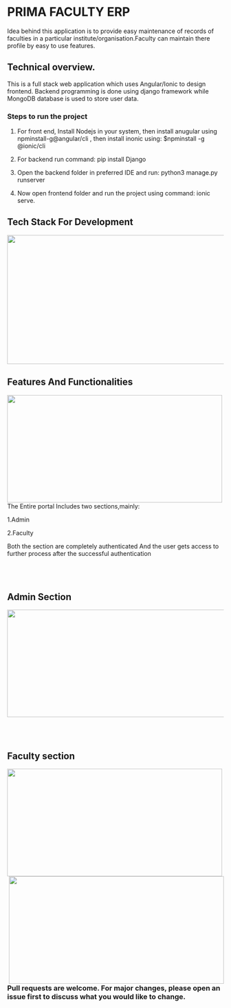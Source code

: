 # PRIMA FACULTY ERP 
Idea behind this application is to provide easy maintenance of records of faculties in a particular institute/organisation.Faculty can maintain there profile by easy to use features.

## Technical overview.
This  is a full stack web application which uses Angular/Ionic to design frontend. Backend programming is done using django framework while MongoDB database is used to store user data.

<!-- <div style="display: flex">
   <img src="readme_images/admin1.png">
   <img src="readme_images/admin2.png">
   <img src="readme_images/faculty1.png">
</div> -->


### Steps to run the project
1. For front end, Install Nodejs in your system, then install anugular using npminstall-g@angular/cli , then install inonic using:  $npminstall -g @ionic/cli 

2. For backend run command: pip install Django

3. Open the backend folder in preferred IDE and run: python3 manage.py runserver

4. Now open frontend folder and  run the project using command: ionic serve.

## Tech Stack For Development
<p align="center">
  <img width="1000" height="300" src="https://user-images.githubusercontent.com/85166951/220547339-f5f631bb-4247-4c51-a9da-934880e33604.jpg">
</p>
<!-- ![techstack](https://user-images.githubusercontent.com/85166951/220547339-f5f631bb-4247-4c51-a9da-934880e33604.jpg) -->

## Features And Functionalities

<img align="left" width="500" height="250" src="https://user-images.githubusercontent.com/85166951/220548187-05480286-b652-41bc-b0c9-c10920ec5d04.png">

The Entire portal Includes two sections,mainly:

1.Admin

2.Faculty

Both the section are completely authenticated 
And the user gets access to further process after the successful authentication 
<br></br>
<br></br>

## Admin Section
<p align="centre">
<img  width="1000" height="250" src="https://user-images.githubusercontent.com/85166951/220580718-acef74b4-d43a-4fa8-956d-1e7016f0d93d.jpg">
</p>
<br></br>

## Faculty section 
<p>
<img align="left" width="500" height="250" src="https://user-images.githubusercontent.com/85166951/220583588-047c4cde-3d9e-47de-a4c7-ae8dd3399ac8.png">

<img align="right" width="500" height="250" src="https://user-images.githubusercontent.com/85166951/220584331-fd544afb-531c-4c46-b0b1-7b14aaddd3b8.png">
</p>






###  Pull requests are welcome. For major changes, please open an issue first to discuss what you would like to change.
